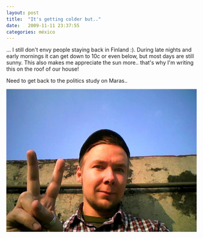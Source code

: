 ```yaml
---
layout: post
title:  "It's getting colder but.."
date:   2009-11-11 23:37:55 
categories: méxico 
---
```

... I still don't envy people staying back in Finland :). During late nights and early mornings it can get down to 10c or even below, but most days are still sunny. This also makes me appreciate the sun more.. that's why I'm writing this on the roof of our house!

Need to get back to the politics study on Maras..	

![](/images/kassi/48e6f3f07974afa412d18f1f86267a84.jpg)
